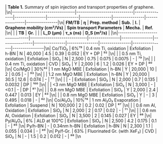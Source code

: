 | **Table 1.** Summary of spin injection and transport properties of graphene. |\n|--------------------------------|-----------------------------|----------------|----------------|----------------|----------------|----------------|----------------|----------------|\n| **FM/TB**                      | **η**                       | **Prep. method** | **Sub.**       | **I.**         | **Graphene mobility (cm²/Vs)** | **Spin transport Parameters** | **Mecha.** | **Ref.** |\n|                                |                             | **TB**          | **Gr.**        |                |                | **L_D (μm)**   | **τ_s (ns)**   | **D_S (m²/s)** |                |\n|--------------------------------|-----------------------------|----------------|----------------|----------------|----------------|----------------|----------------|----------------|----------------|\n| Co/TiO₂                        | 6%⁷⁹                       | 0.4 nm Ti, oxidation | Exfoliation | h-BN           | N              | 40,000         | 4.5            | 0.39           | 0.052          | EY + DP        | ⁹²            |\n|                                |                             | 0.5 nm Ti, oxidation | Exfoliation | SiO₂           | N              | 2,500          | 0.75           | 0.075          | 0.0075         | -              | ⁷⁹            |\n|                                |                             | 0.4 nm Ti, oxidation | CVD         | SiO₂           | Y              | 2,000          | 6              | 1.2            | 0.026          | EY + DP        | ⁸⁰            |\n| Co/MgO                         | 30%⁸²                      | 1 nm MgO MBE    | Exfoliation    | h-BN           | Y              | 20,000         | 10             | 2              | 0.05           | -              | ⁹³            |\n|                                |                             | 1.2 nm MgO MBE  | Exfoliation    | h-BN           | Y              | 20,000         | 30.5           | 12.6           | 0.074          | -              | ⁷⁷            |\n|                                |                             | -              | Exfoliation    | SiO₂           | N              | 2,000          | 0.7            | 0.135          | 0.0032         | DP             | ¹⁰⁰           |\n|                                |                             | <3 nm MgO MBE   | Exfoliation    | SiO₂           | N              | 3,000          | -              | <0.1           | -              | DP             | ⁸¹            |\n|                                |                             | 0.8 nm MgO MBE  | Exfoliation    | SiO₂           | Y              | 2,000          | 2.4            | 0.447          | 0.013          | EY             | ⁸³            |\n|                                |                             | 0.8 nm MgO MBE  | Exfoliation    | SiO₂           | Y              | -              | 3              | 0.495          | 0.018          | -              | ⁸²            |\n| Co/Al₂O₃                       | 10%⁷⁸                      | 1 nm Al₂O₃ Evaporation | Exfoliation | Suspend        | N              | 100,000        | 2              | 0.2            | 0.02           | DP             | ⁸⁷            |\n|                                |                             | 0.6 nm Al, Oxidation | Exfoliation | SiO₂           | N              | 2,000          | 2              | 0.17           | 0.02           | -              | ⁷¹            |\n|                                |                             | 0.6 nm Al, Oxidation | Exfoliation | SiO₂           | N              | 3,500          | 2              | 0.145          | 0.027          | EY             | ⁸⁶            |\n| Py/Al₂O₃                       | 6%                         | ALD at 100°C    | Exfoliation    | SiO₂           | N              | 2,500          | 4.2            | 0.175          | 0.1            | -              | ⁸⁵            |\n| Py/h-BN                        | -                           | 0.34nm h-BN     | Exfoliation    | h-BN           | N              | 2,300          | 1.1            | 0.055          | 0.034          | -              | ⁸⁹            |\n| Py/f-Gr.                       | 63%                        | Fluorinated Gr. (with XeF₂) | CVD | SiO₂           | N              | -              | 1.5            | 0.2            | 0.012          | -              | ⁸⁸            |\n
